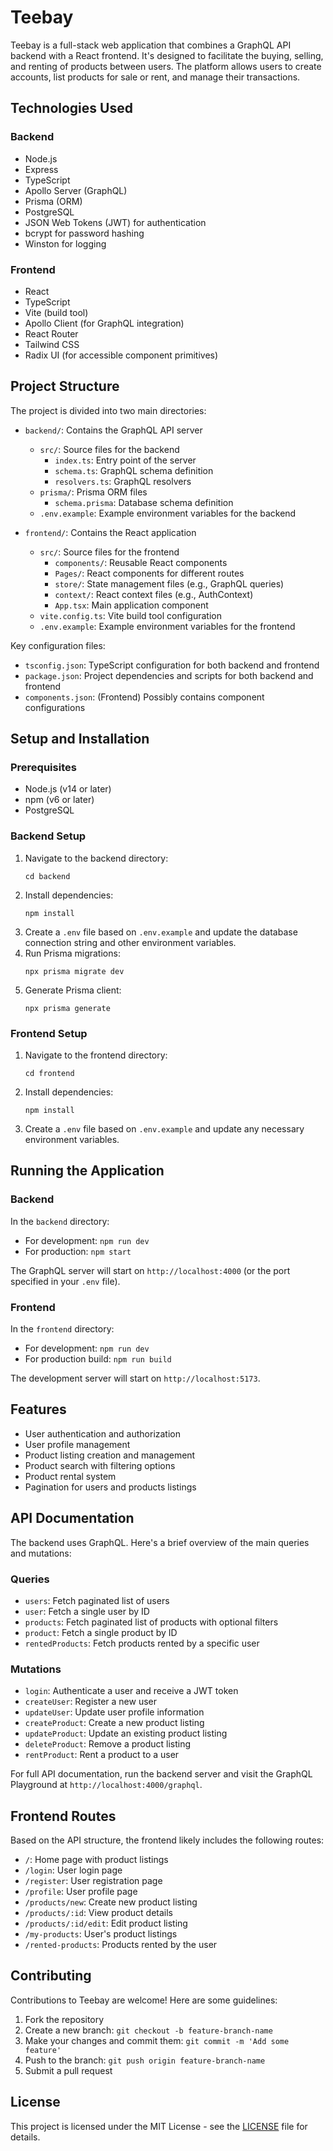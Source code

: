 # Teebay

Teebay is a full-stack web application that combines a GraphQL API backend with a React frontend. It's designed to facilitate the buying, selling, and renting of products between users. The platform allows users to create accounts, list products for sale or rent, and manage their transactions.

## Technologies Used

### Backend
- Node.js
- Express
- TypeScript
- Apollo Server (GraphQL)
- Prisma (ORM)
- PostgreSQL
- JSON Web Tokens (JWT) for authentication
- bcrypt for password hashing
- Winston for logging

### Frontend
- React
- TypeScript
- Vite (build tool)
- Apollo Client (for GraphQL integration)
- React Router
- Tailwind CSS
- Radix UI (for accessible component primitives)

## Project Structure

The project is divided into two main directories:

- `backend/`: Contains the GraphQL API server
  - `src/`: Source files for the backend
    - `index.ts`: Entry point of the server
    - `schema.ts`: GraphQL schema definition
    - `resolvers.ts`: GraphQL resolvers
  - `prisma/`: Prisma ORM files
    - `schema.prisma`: Database schema definition
  - `.env.example`: Example environment variables for the backend

- `frontend/`: Contains the React application
  - `src/`: Source files for the frontend
    - `components/`: Reusable React components
    - `Pages/`: React components for different routes
    - `store/`: State management files (e.g., GraphQL queries)
    - `context/`: React context files (e.g., AuthContext)
    - `App.tsx`: Main application component
  - `vite.config.ts`: Vite build tool configuration
  - `.env.example`: Example environment variables for the frontend

Key configuration files:
- `tsconfig.json`: TypeScript configuration for both backend and frontend
- `package.json`: Project dependencies and scripts for both backend and frontend
- `components.json`: (Frontend) Possibly contains component configurations

## Setup and Installation

### Prerequisites
- Node.js (v14 or later)
- npm (v6 or later)
- PostgreSQL

### Backend Setup
1. Navigate to the backend directory:
   ```
   cd backend
   ```
2. Install dependencies:
   ```
   npm install
   ```
3. Create a `.env` file based on `.env.example` and update the database connection string and other environment variables.
4. Run Prisma migrations:
   ```
   npx prisma migrate dev
   ```
5. Generate Prisma client:
   ```
   npx prisma generate
   ```

### Frontend Setup
1. Navigate to the frontend directory:
   ```
   cd frontend
   ```
2. Install dependencies:
   ```
   npm install
   ```
3. Create a `.env` file based on `.env.example` and update any necessary environment variables.

## Running the Application

### Backend
In the `backend` directory:
- For development: `npm run dev`
- For production: `npm start`

The GraphQL server will start on `http://localhost:4000` (or the port specified in your `.env` file).

### Frontend
In the `frontend` directory:
- For development: `npm run dev`
- For production build: `npm run build`

The development server will start on `http://localhost:5173`.

## Features

- User authentication and authorization
- User profile management
- Product listing creation and management
- Product search with filtering options
- Product rental system
- Pagination for users and products listings

## API Documentation

The backend uses GraphQL. Here's a brief overview of the main queries and mutations:

### Queries
- `users`: Fetch paginated list of users
- `user`: Fetch a single user by ID
- `products`: Fetch paginated list of products with optional filters
- `product`: Fetch a single product by ID
- `rentedProducts`: Fetch products rented by a specific user

### Mutations
- `login`: Authenticate a user and receive a JWT token
- `createUser`: Register a new user
- `updateUser`: Update user profile information
- `createProduct`: Create a new product listing
- `updateProduct`: Update an existing product listing
- `deleteProduct`: Remove a product listing
- `rentProduct`: Rent a product to a user

For full API documentation, run the backend server and visit the GraphQL Playground at `http://localhost:4000/graphql`.

## Frontend Routes

Based on the API structure, the frontend likely includes the following routes:

- `/`: Home page with product listings
- `/login`: User login page
- `/register`: User registration page
- `/profile`: User profile page
- `/products/new`: Create new product listing
- `/products/:id`: View product details
- `/products/:id/edit`: Edit product listing
- `/my-products`: User's product listings
- `/rented-products`: Products rented by the user



## Contributing

Contributions to Teebay are welcome! Here are some guidelines:

1. Fork the repository
2. Create a new branch: `git checkout -b feature-branch-name`
3. Make your changes and commit them: `git commit -m 'Add some feature'`
4. Push to the branch: `git push origin feature-branch-name`
5. Submit a pull request


## License

This project is licensed under the MIT License - see the [LICENSE](LICENSE) file for details.
